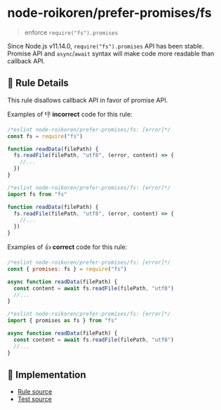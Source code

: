 # node-roikoren/prefer-promises/fs
> enforce `require("fs").promises`

Since Node.js v11.14.0, `require("fs").promises` API has been stable.
Promise API and `async`/`await` syntax will make code more readable than callback API.

## 📖 Rule Details

This rule disallows callback API in favor of promise API.

Examples of :-1: **incorrect** code for this rule:

```js
/*eslint node-roikoren/prefer-promises/fs: [error]*/
const fs = require("fs")

function readData(filePath) {
  fs.readFile(filePath, "utf8", (error, content) => {
    //...
  })
}
```

```js
/*eslint node-roikoren/prefer-promises/fs: [error]*/
import fs from "fs"

function readData(filePath) {
  fs.readFile(filePath, "utf8", (error, content) => {
    //...
  })
}
```

Examples of :+1: **correct** code for this rule:

```js
/*eslint node-roikoren/prefer-promises/fs: [error]*/
const { promises: fs } = require("fs")

async function readData(filePath) {
  const content = await fs.readFile(filePath, "utf8")
  //...
}
```

```js
/*eslint node-roikoren/prefer-promises/fs: [error]*/
import { promises as fs } from "fs"

async function readData(filePath) {
  const content = await fs.readFile(filePath, "utf8")
  //...
}
```

## 🔎 Implementation

- [Rule source](https://github.com/roikoren755/eslint-plugin-node/blob/v3.0.2/src/rules/prefer-promises/fs.ts)
- [Test source](https://github.com/roikoren755/eslint-plugin-node/blob/v3.0.2/tests/src/rules/prefer-promises/fs.ts)
